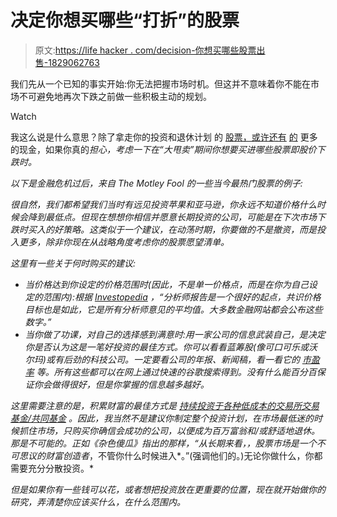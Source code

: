 # 决定你想买哪些“打折”的股票

> 原文:[https://life hacker . com/decision-你想买哪些股票出售-1829062763](https://lifehacker.com/decide-which-stocks-you-want-to-buy-on-sale-1829062763)

我们先从一个已知的事实开始:你无法把握市场时机。但这并不意味着你不能在市场不可避免地再次下跌之前做一些积极主动的规划。

Watch

我这么说是什么意思？除了拿走你的投资和退休计划 的 [股票，或许还有](https://twocents.lifehacker.com/what-to-do-before-the-next-market-crash-1823562387) [的](https://twocents.lifehacker.com/prioritize-building-up-your-cash-reserves-1828655744) 更多的现金，如果你真的*担心，考虑一下在“大甩卖”期间你想要买进哪些股票即股价下跌时。*

*以下是金融危机过后，来自 The Motley Fool 的一些当今最热门股票的例子:*

*很自然，我们都希望我们当时有远见投资苹果和亚马逊，你永远不知道价格什么时候会降到最低点。但现在想想你相信并愿意长期投资的公司，可能是在下次市场下跌时买入的好策略。这类似于一个建议，在动荡时期，你要做的不是撤资，而是投入更多，除非你现在从战略角度考虑你的股票愿望清单。*

*这里有一些关于何时购买的建议:*

*   *当价格达到你设定的价格范围时(因此，不是单一价格点，而是在你为自己设定的范围内):根据 [Investopedia](https://www.investopedia.com/financial-edge/0412/5-tips-on-when-to-buy-your-stock.aspx) ，“分析师报告是一个很好的起点，共识价格目标也是如此，它是所有分析师意见的平均值。大多数金融网站都会公布这些数字。”* 
*   *当你做了功课，对自己的选择感到满意时:用一家公司的信息武装自己，是决定你是否认为这是一笔好投资的最佳方式。你可以看看蓝筹股(像可口可乐或沃尔玛)或有后劲的科技公司。一定要看公司的年报、新闻稿，看一看它的 [市盈率](https://www.investopedia.com/terms/p/price-earningsratio.asp) 等。所有这些都可以在网上通过快速的谷歌搜索得到。没有什么能百分百保证你会做得很好，但是你掌握的信息越多越好。*

*这里需要注意的是，积累财富的最佳方式是 [持续投资于各种低成本的交易所交易基金/共同基金](https://twocents.lifehacker.com/your-finances-should-be-boring-1823831040) 。因此，我当然不是建议你制定整个投资计划，在市场最低迷的时候抓住市场，只购买你确信会成功的公司，以便成为百万富翁和/或舒适地退休。那是不可能的。正如《杂色傻瓜》指出的那样，“从长期来看，，股票市场是一个不可思议的财富创造者*，不管你什么时候进入*。”(强调他们的。)无论你做什么，你都需要充分分散投资。*

*但是如果你有一些钱可以花，或者想把投资放在更重要的位置，现在就开始做你的研究，弄清楚你应该买什么，在什么范围内。*